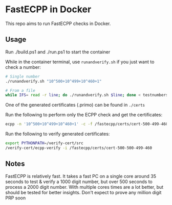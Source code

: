 # FastECPP in Docker

This repo aims to run FastECPP checks in Docker.

## Usage
Run ./build.ps1 and ./run.ps1 to start the container

While in the container terminal, use `runandverify.sh` if you just want to check a number:
```bash
# Single number
./runandverify.sh "10^500+10^499+10^460+1"

# From a file
while IFS= read -r line; do ./runandverify.sh $line; done < testnumbers.txt
```
One of the generated certificates (.primo) can be found in `./certs`

Run the following to perform only the ECPP check and get the certificates:
```bash
ecpp -n '10^500+10^499+10^460+1' -c -f /fastecpp/certs/cert-500-499-460
```

Run the following to verify generated certificates:
```bash
export PYTHONPATH=/verify-cert/src
/verify-cert/ecpp-verify -i /fastecpp/certs/cert-500-500-499-460
```

## Notes
FastECPP is relatively fast. It takes a fast PC on a single core around 35 seconds to test & verify a 1000 digit number, but over 500 seconds to process a 2000 digit number. With multiple cores times are a lot better, but should be tested for better insights. Don't expect to prove any million digit PRP soon
